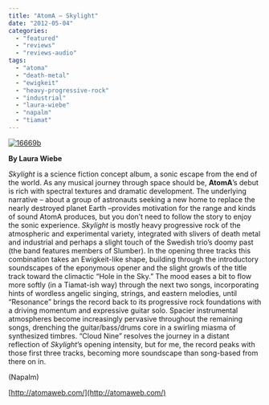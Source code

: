 ```yaml
---
title: "AtomA – Skylight"
date: "2012-05-04"
categories: 
  - "featured"
  - "reviews"
  - "reviews-audio"
tags: 
  - "atoma"
  - "death-metal"
  - "ewigkeit"
  - "heavy-progressive-rock"
  - "industrial"
  - "laura-wiebe"
  - "napalm"
  - "tiamat"
---
```


[![](http://www.hellbound.ca/wp-content/uploads/2012/05/16669b.jpg "16669b")](http://www.hellbound.ca/2012/05/atoma-skylight/16669b/)

**By Laura Wiebe**

_Skylight_ is a science fiction concept album, a sonic escape from the end of the world. As any musical journey through space should be, **AtomA**’s debut is rich with spectral textures and dramatic development. The underlying narrative – about a group of astronauts seeking a new home to replace the nearly destroyed planet Earth –provides motivation for the range and kinds of sound AtomA produces, but you don’t need to follow the story to enjoy the sonic experience. _Skylight_ is mostly heavy progressive rock of the atmospheric and experimental variety, integrated with slivers of death metal and industrial and perhaps a slight touch of the Swedish trio’s doomy past (the band features members of Slumber). In the opening three tracks this combination takes an Ewigkeit-like shape, building through the introductory soundscapes of the eponymous opener and the slight growls of the title track toward the climactic “Hole in the Sky.” The mood eases a bit to flow more softly (in a Tiamat-ish way) through the next two songs, incorporating hints of wordless angelic singing, strings, and eastern melodies, until “Resonance” brings the record back to its progressive rock foundations with a driving momentum and expressive guitar solo. Spacier instrumental atmospheres become increasingly pervasive throughout the remaining songs, drenching the guitar/bass/drums core in a swirling miasma of synthesized timbres. “Cloud Nine” resolves the journey in a distant reflection of _Skylight_’s opening intensity, but for me, the record peaks with those first three tracks, becoming more soundscape than song-based from there on in.

(Napalm)

[http://atomaweb.com/](http://atomaweb.com/)
